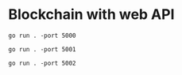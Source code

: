 # Blockchain with web API

```
go run . -port 5000
```

```
go run . -port 5001
```

```
go run . -port 5002
```
